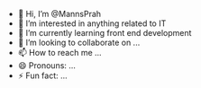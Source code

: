 - 👋 Hi, I’m @MannsPrah
- 👀 I’m interested in anything related to IT
- 🌱 I’m currently learning front end development
- 💞️ I’m looking to collaborate on ...
- 📫 How to reach me ...
- 😄 Pronouns: ...
- ⚡ Fun fact: ...

<!---
MannsPrah/MannsPrah is a ✨ special ✨ repository because its `README.md` (this file) appears on your GitHub profile.
You can click the Preview link to take a look at your changes.
--->
